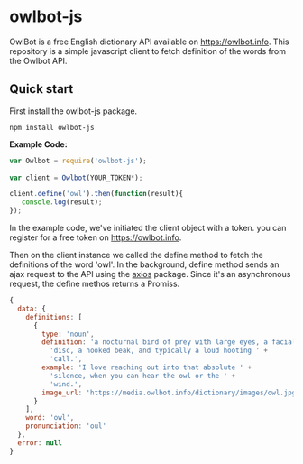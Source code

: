 # owlbot-js

OwlBot is a free English dictionary API available on https://owlbot.info. 
This repository is a simple javascript client to fetch definition of the words from the Owlbot API.

## Quick start
First install the owlbot-js package.
```
npm install owlbot-js
```

**Example Code:**
```js
var Owlbot = require('owlbot-js');
  
var client = Owlbot(YOUR_TOKEN*);

client.define('owl').then(function(result){
   console.log(result);
});
```

In the example code, we've initiated the client object with a token. you can register for a free token on https://owlbot.info.

Then on the client instance we called the define method to fetch the definitions of  the word 'owl'.
In the background, define method sends an ajax request to the API using the <a href='https://github.com/axios/axios'>axios</a> package.
Since it's an asynchronous request, the define methos returns a Promiss.


```js
{
  data: { 
    definitions: [
      {
        type: 'noun',
        definition: 'a nocturnal bird of prey with large eyes, a facial ' +
          'disc, a hooked beak, and typically a loud hooting ' +
          'call.',
        example: 'I love reaching out into that absolute ' +
          'silence, when you can hear the owl or the ' +
          'wind.',
        image_url: 'https://media.owlbot.info/dictionary/images/owl.jpg.400x400_q85_box-403,83,960,640_crop_detail.jpg'
      }
    ],
    word: 'owl',
    pronunciation: 'oul'
  },
  error: null
}

```
